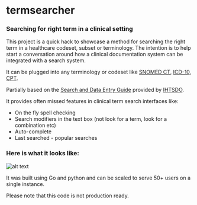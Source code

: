 # termsearcher
### Searching for right term in a clinical setting

This project is a quick hack to showcase a method for searching the right term in a healthcare codeset, subset or terminology. 
The intention is to help start a conversation around how a clinical documentation system can be integrated with a search system.

It can be plugged into any terminology or codeset like [SNOMED CT][], [ICD-10][], [CPT][].

Partially based on the [Search and Data Entry Guide][] provided by [IHTSDO][].

It provides often missed features in clinical term search interfaces like:
* On the fly spell checking
* Search modifiers in the text box (not look for a term, look for a combination etc)
* Auto-complete 
* Last searched - popular searches

### Here is what it looks like:

![alt text][logo]

It was built using Go and python and can be scaled to serve 50+ users on a single instance.

Please note that this code is not production ready.

[logo]: https://github.com/healthitinternals/termsearcher/blob/master/about/imgs/sct_srch_01.gif "Quick view on how it works"
[SNOMED CT]: https://www.snomed.org/snomed-ct
[ICD-10]: https://en.wikipedia.org/wiki/ICD-10
[CPT]: https://en.wikipedia.org/wiki/Current_Procedural_Terminology
[IHTSDO]: https://www.snomed.org
[Search and Data Entry Guide]: https://confluence.ihtsdotools.org/display/DOCSEARCH/Search+and+Data+Entry+Guide
